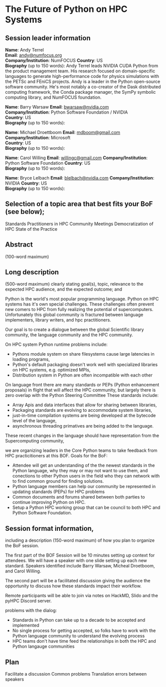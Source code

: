 # The Future of Python on HPC Systems

## Session leader information

**Name**: Andy Terrel  
**Email**: andy@numfocus.org  
**Company/Institution**: NumFOCUS 
**Country**: US  
**Biography** (up to 150 words): Andy Terrel leads NVIDIA CUDA Python from the product management team. His research focused on domain-specific languages to generate high-performance code for physics simulations with the PETSc and FEniCS projects. Andy is a leader in the Python open-source software community. He's most notably a co-creator of the Dask distributed computing framework, the Conda package manager, the SymPy symbolic computing library, and NumFOCUS foundation.


**Name**: Barry Warsaw
**Email**: bwarsaw@nvidia.com  
**Company/Institution**: Python Software Foundation / NVIDIA  
**Country**: US  
**Biography** (up to 150 words): 


**Name**: Michael Droettboom
**Email**: mdboom@gmail.com  
**Company/Institution**: Microsoft  
**Country**: US  
**Biography** (up to 150 words): 

**Name**: Carol Willing
**Email**: willingc@gmail.com
**Company/Institution**: Python Software Foundation
**Country**: US  
**Biography** (up to 150 words): 

**Name**: Bryce Lelbach
**Email**: blelbach@nvidia.com
**Company/Institution**: NVIDIA
**Country**: US  
**Biography** (up to 150 words): 


## Selection of a topic area that best fits your BoF (see below);

Standards
Practitioners in HPC
Community Meetings
Democratization of HPC
State of the Practice

## Abstract 
(100-word maximum)


## Long description 
(500-word maximum) clearly stating goal(s), topic, relevance to the expected HPC audience, and the expected outcome; and

Python is the world's most popular programming language. Python on HPC systems has it's own special challenges. These challenges often prevent new comers to HPC from fully realizing the potential of supercomputers. Unfortunately this global community is fractured between language implementers, library writers, and hpc practitioners.

Our goal is to create a dialogue between the global Scientific library community, the language community and the HPC community. 

On HPC system Python runtime problems include:
- Pythons module system on share filesystems cause large latencies in loading programs,
- Python's default packaging doesn't work well with specialized libraries on HPC systems, e.g. optimized MPIs,
- Distribution system in Python are often incompatible with each other

On language front there are many standards or PEPs (Python enhancement proposals) in flight that will affect the HPC community, but largely there is zero overlap with the Python Steering Committee  These standards include:
- Array Apis and data interfaces that allow for sharing between libraries,
- Packaging standards are evolving to accommodate system libraries,
- just-in-time compilation systems are being developed at the bytecode level of the language,
- asynchronous threading primatives are being added to the language.

These recent changes in the language should have representation from the Supercomputing community, 

we are organizing leaders in the Core Python teams to take feedback from HPC practicitioners at this BOF. 
Goals for the BoF:
- Attendee will get an understanding of the the newest standards in the Python language, why they may or may not want to use them, and conections to other Python users in the field who they can network with to find common ground for finding solutions.
- Python language members can help our community be represented in updating standards (PEPs) for HPC problems
- Common documents and forums shared between both parties to continue improving Python on HPC.
- Setup a Python HPC working group that can be council to both HPC and Python Software Foundation.


## Session format information, 
including a description (150-word maximum) of how you plan to organize the BoF session.

The first part of the BOF Session will be 10 minutes setting up context for attendees. We will have a speaker with one slide setting up each new standard. Speakers identified include Barry Warsaw, Micheal Droetboom, and Carol Willing.

The second part will be a facilitated discussion giving the audience the opportunity to discuss how these standards impact their workflow.

Remote participants will be able to join via notes on HackMD, Slido and the pyHPC Discord server.

problems with the dialog:
- Standards in Python can take up to a decade to be accepted and implemented
- No single process for getting accepted, so folks have to work with the Python language community to understand the evolving process
- HPC teams don't have time feed the relationships in both the HPC and Python langauge communities



## Plan

Facilitate a discussion 
Common problems 
Translation errors between speakers

